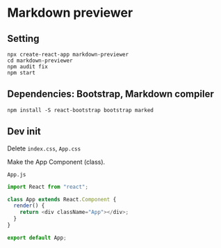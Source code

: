# Markdown previewer

## Setting

```
npx create-react-app markdown-previewer
cd markdown-previewer
npm audit fix
npm start
```

## Dependencies: Bootstrap, Markdown compiler

```
npm install -S react-bootstrap bootstrap marked
```

## Dev init

Delete `index.css`, `App.css`

Make the App Component (class).

`App.js`

```js
import React from "react";

class App extends React.Component {
  render() {
    return <div className="App"></div>;
  }
}

export default App;
```
